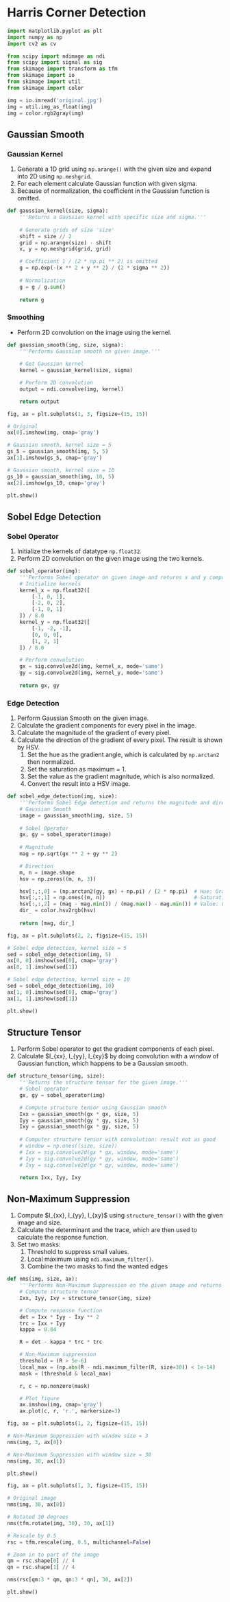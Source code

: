 # Harris Corner Detection


```python
import matplotlib.pyplot as plt
import numpy as np
import cv2 as cv

from scipy import ndimage as ndi
from scipy import signal as sig
from skimage import transform as tfm
from skimage import io
from skimage import util
from skimage import color
```


```python
img = io.imread('original.jpg')
img = util.img_as_float(img)
img = color.rgb2gray(img)
```

## Gaussian Smooth

### Gaussian Kernel
1. Generate a 1D grid using `np.arange()` with the given size and expand into 2D using `np.meshgrid`.
2. For each element calculate Gaussian function with given sigma.
3. Because of normalization, the coefficient in the Gaussian function is omitted.


```python
def gaussian_kernel(size, sigma):
    '''Returns a Gaussian kernel with specific size and sigma.'''
    
    # Generate grids of size 'size'
    shift = size // 2
    grid = np.arange(size) - shift
    x, y = np.meshgrid(grid, grid)

    # Coefficient 1 / (2 * np.pi ** 2) is omitted
    g = np.exp(-(x ** 2 + y ** 2) / (2 * sigma ** 2))
    
    # Normalization
    g = g / g.sum()
    
    return g
```

### Smoothing
* Perform 2D convolution on the image using the kernel.


```python
def gaussian_smooth(img, size, sigma):
    '''Performs Gaussian smooth on given image.'''
    
    # Get Gaussian kernel
    kernel = gaussian_kernel(size, sigma)

    # Perform 2D convolution
    output = ndi.convolve(img, kernel)

    return output
```


```python
fig, ax = plt.subplots(1, 3, figsize=(15, 15))

# Original
ax[0].imshow(img, cmap='gray')

# Gaussian smooth, kernel size = 5
gs_5 = gaussian_smooth(img, 5, 5)
ax[1].imshow(gs_5, cmap='gray')

# Gaussian smooth, kernel size = 10
gs_10 = gaussian_smooth(img, 10, 5)
ax[2].imshow(gs_10, cmap='gray')

plt.show()
```

## Sobel Edge Detection

### Sobel Operator
1. Initialize the kernels of datatype `np.float32`.
2. Perform 2D convolution on the given image using the two kernels.


```python
def sobel_operator(img):
    '''Performs Sobel operator on given image and returns x and y component of gradients.'''
    # Initialize kernels
    kernel_x = np.float32([
        [-1, 0, 1],
        [-2, 0, 2],
        [-1, 0, 1]
    ]) / 8.0 
    kernel_y = np.float32([
        [-1, -2, -1], 
        [0, 0, 0], 
        [1, 2, 1]
    ]) / 8.0

    # Perform convolution
    gx = sig.convolve2d(img, kernel_x, mode='same')
    gy = sig.convolve2d(img, kernel_y, mode='same')
    
    return gx, gy
```

### Edge Detection
1. Perform Gaussian Smooth on the given image.
2. Calculate the gradient components for every pixel in the image.
3. Calculate the magnitude of the gradient of every pixel.
4. Calculate the direction of the gradient of every pixel. The result is shown by HSV.
    1. Set the hue as the gradient angle, which is calculated by `np.arctan2` then normalized.
    2. Set the saturation as maximum = 1.
    3. Set the value as the gradient magnitude, which is also normalized.
    4. Convert the result into a HSV image.


```python
def sobel_edge_detection(img, size):
    '''Performs Sobel Edge detection and returns the magnitude and direction of gradients.'''
    # Gaussian Smooth
    image = gaussian_smooth(img, size, 5)
    
    # Sobel Operator
    gx, gy = sobel_operator(image)
    
    # Magnitude
    mag = np.sqrt(gx ** 2 + gy ** 2)

    # Direction
    m, n = image.shape
    hsv = np.zeros((m, n, 3))

    hsv[:,:,0] = (np.arctan2(gy, gx) + np.pi) / (2 * np.pi)  # Hue: Gradient angle
    hsv[:,:,1] = np.ones((m, n))                             # Saturation: Maximum, which is 1
    hsv[:,:,2] = (mag - mag.min()) / (mag.max() - mag.min()) # Value: Gradient magnitude
    dir_ = color.hsv2rgb(hsv)
    
    return [mag, dir_]
```


```python
fig, ax = plt.subplots(2, 2, figsize=(15, 15))

# Sobel edge detection, kernel size = 5
sed = sobel_edge_detection(img, 5)
ax[0, 0].imshow(sed[0], cmap='gray')
ax[0, 1].imshow(sed[1])

# Sobel edge detection, kernel size = 10
sed = sobel_edge_detection(img, 10)
ax[1, 0].imshow(sed[0], cmap='gray')
ax[1, 1].imshow(sed[1])

plt.show()
```

## Structure Tensor
1. Perform Sobel operator to get the gradient components of each pixel.
2. Calculate \$I_{xx}, I_{yy}, I_{xy}$ by doing convolution with a window of Gaussian function, 
   which happens to be a Gaussian smooth.


```python
def structure_tensor(img, size):
    '''Returns the structure tensor for the given image.'''
    # Sobel operator
    gx, gy = sobel_operator(img)

    # Compute structure tensor using Gaussian smooth
    Ixx = gaussian_smooth(gx * gx, size, 5)
    Iyy = gaussian_smooth(gy * gy, size, 5)
    Ixy = gaussian_smooth(gx * gy, size, 5)
    
    # Computer structure tensor with convolution: result not as good
    # window = np.ones((size, size))
    # Ixx = sig.convolve2d(gx * gx, window, mode='same')
    # Iyy = sig.convolve2d(gy * gy, window, mode='same')
    # Ixy = sig.convolve2d(gx * gy, window, mode='same')

    return Ixx, Iyy, Ixy
```

## Non-Maximum Suppression
1. Compute \$I_{xx}, I_{yy}, I_{xy}$ using `structure_tensor()` with the given image and size.
2. Calculate the determinant and the trace, which are then used to calculate the response function.
3. Set two masks:
    1. Threshold to suppress small values.
    2. Local maximum using `ndi.maximum_filter()`.
    3. Combine the two masks to find the wanted edges


```python
def nms(img, size, ax):
    '''Performs Non-Maximum Suppression on the given image and returns an image with corners marked up.'''
    # Compute structure tensor
    Ixx, Iyy, Ixy = structure_tensor(img, size)

    # Compute response function
    det = Ixx * Iyy - Ixy ** 2
    trc = Ixx + Iyy
    kappa = 0.04

    R = det - kappa * trc * trc

    # Non-Maximum suppression
    threshold = (R > 5e-6)
    local_max = (np.abs(R - ndi.maximum_filter(R, size=30)) < 1e-14)
    mask = (threshold & local_max)

    r, c = np.nonzero(mask)

    # Plot figure
    ax.imshow(img, cmap='gray')
    ax.plot(c, r, 'r.', markersize=3)
```


```python
fig, ax = plt.subplots(1, 2, figsize=(15, 15))

# Non-Maximum Suppression with window size = 3
nms(img, 3, ax[0])

# Non-Maximum Suppression with window size = 30
nms(img, 30, ax[1])

plt.show()
```


```python
fig, ax = plt.subplots(1, 3, figsize=(15, 15))

# Original image
nms(img, 30, ax[0])

# Rotated 30 degrees
nms(tfm.rotate(img, 30), 30, ax[1])

# Rescale by 0.5
rsc = tfm.rescale(img, 0.5, multichannel=False)

# Zoom in to part of the image
qm = rsc.shape[0] // 4
qn = rsc.shape[1] // 4

nms(rsc[qm:3 * qm, qn:3 * qn], 30, ax[2])

plt.show()
```
